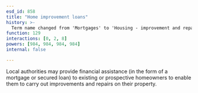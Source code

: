 ```yaml
---
esd_id: 858
title: "Home improvement loans"
history: >-
  Term name changed from 'Mortgages' to 'Housing - improvement and repairs - loans' in version 3.00. Name changed to 'Home improvement loans' in version 4.00.
function: 129
interactions: [0, 2, 8]
powers: [984, 984, 984, 984]
internal: false

---
```


Local authorities may provide financial assistance (in the form of a mortgage or secured loan) to existing or prospective homeowners to enable them to carry out improvements and repairs on their property.

